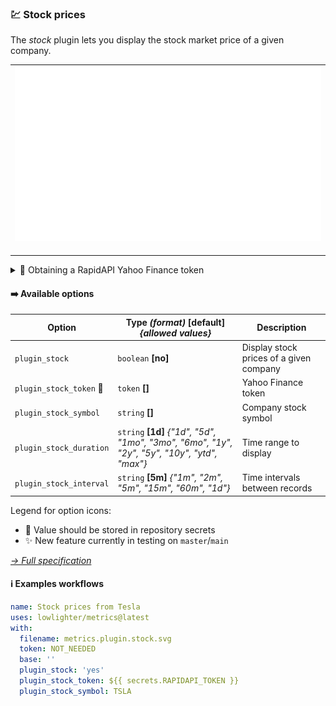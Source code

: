 ### 💹 Stock prices

The *stock* plugin lets you display the stock market price of a given company.

<table>
  <td align="center">
    <img src="https://github.com/lowlighter/lowlighter/blob/master/metrics.plugin.stock.svg">
    <img width="900" height="1" alt="">
  </td>
</table>

<details>
<summary>💬 Obtaining a RapidAPI Yahoo Finance token</summary>

Create a [RapidAPI account](https://rapidapi.com) and subscribe to [Yahoo Finance API](https://rapidapi.com/apidojo/api/yahoo-finance1) to get a token.

![RapidAPI token](/.github/readme/imgs/plugin_stock_token.png)

</details>

#### ➡️ Available options

<!--options-->
| Option | Type *(format)* **[default]** *{allowed values}* | Description |
| ------ | -------------------------------- | ----------- |
| `plugin_stock` | `boolean` **[no]** | Display stock prices of a given company |
| `plugin_stock_token` 🔐 | `token` **[]** | Yahoo Finance token |
| `plugin_stock_symbol` | `string` **[]** | Company stock symbol |
| `plugin_stock_duration` | `string` **[1d]** *{"1d", "5d", "1mo", "3mo", "6mo", "1y", "2y", "5y", "10y", "ytd", "max"}* | Time range to display |
| `plugin_stock_interval` | `string` **[5m]** *{"1m", "2m", "5m", "15m", "60m", "1d"}* | Time intervals between records |


Legend for option icons:
* 🔐 Value should be stored in repository secrets
* ✨ New feature currently in testing on `master`/`main`
<!--/options-->

*[→ Full specification](metadata.yml)*

#### ℹ️ Examples workflows

<!--examples-->
```yaml
name: Stock prices from Tesla
uses: lowlighter/metrics@latest
with:
  filename: metrics.plugin.stock.svg
  token: NOT_NEEDED
  base: ''
  plugin_stock: 'yes'
  plugin_stock_token: ${{ secrets.RAPIDAPI_TOKEN }}
  plugin_stock_symbol: TSLA

```
<!--/examples-->